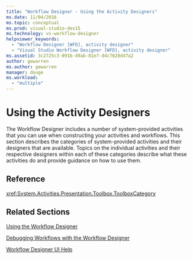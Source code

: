 ```yaml
---
title: "Workflow Designer - Using the Activity Designers"
ms.date: 11/04/2016
ms.topic: conceptual
ms.prod: visual-studio-dev15
ms.technology: vs-workflow-designer
helpviewer_keywords:
  - "Workflow Designer [WFD], activity designer"
  - "Visual Studio Workflow Designer [WFD], activity designer"
ms.assetid: 3c2725c3-091b-49ab-81e7-d4c7028d47a2
author: gewarren
ms.author: gewarren
manager: douge
ms.workload:
  - "multiple"
---
```

# Using the Activity Designers

The Workflow Designer includes a number of system-provided activities that you can use when constructing your activities and workflows. This section describes the categories of system-provided activities and their designers that are available. Topics on the individual activities and their respective designers within each of these categories describe what these activities do and provide guidance on how to use them.

## Reference

<xref:System.Activities.Presentation.Toolbox.ToolboxCategory>

## Related Sections

 [Using the Workflow Designer](../workflow-designer/using-the-workflow-designer.md)

 [Debugging Workflows with the Workflow Designer](../workflow-designer/debugging-workflows-with-the-workflow-designer.md)

 [Workflow Designer UI Help](../workflow-designer/workflow-designer-ui-help.md)